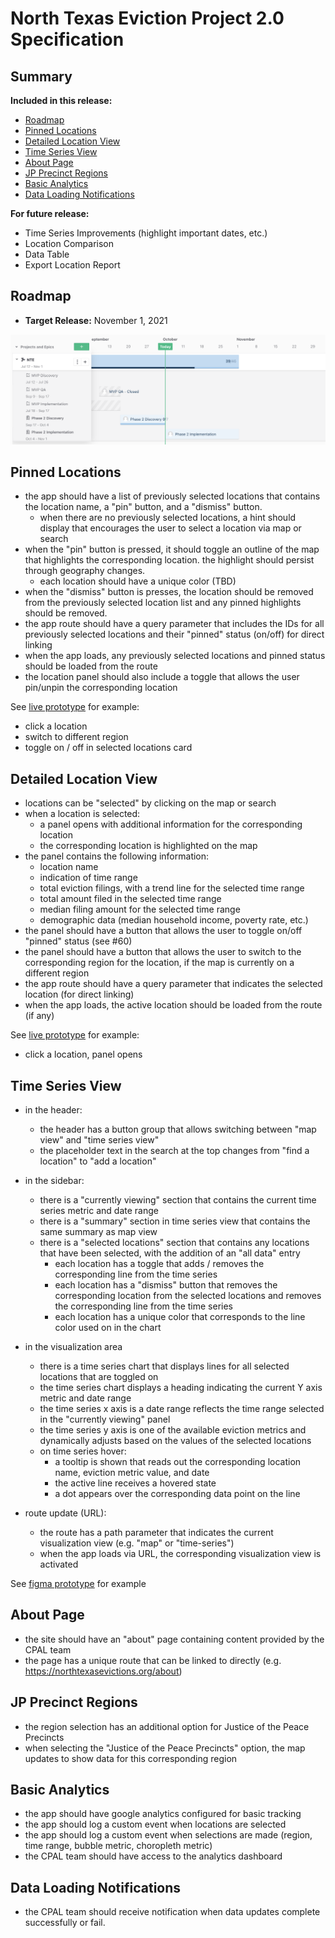 # North Texas Eviction Project 2.0 Specification

## Summary

**Included in this release:**

- [Roadmap](#roadmap)
- [Pinned Locations](#pinned-locations)
- [Detailed Location View](#detailed-location-view)
- [Time Series View](#time-series-view)
- [About Page](#about-page)
- [JP Precinct Regions](#jp-precinct-regions)
- [Basic Analytics](#basic-analytics)
- [Data Loading Notifications](#data-loading-notifications)

**For future release:**

- Time Series Improvements (highlight important dates, etc.)
- Location Comparison
- Data Table
- Export Location Report

## Roadmap

- **Target Release:** November 1, 2021

![](roadmap-v2.png)

## Pinned Locations

- the app should have a list of previously selected locations that contains the location name, a "pin" button, and a "dismiss" button.
  - when there are no previously selected locations, a hint should display that encourages the user to select a location via map or search
- when the "pin" button is pressed, it should toggle an outline of the map that highlights the corresponding location. the highlight should persist through geography changes.
  - each location should have a unique color (TBD)
- when the "dismiss" button is presses, the location should be removed from the previously selected location list and any pinned highlights should be removed.
- the app route should have a query parameter that includes the IDs for all previously selected locations and their "pinned" status (on/off) for direct linking
- when the app loads, any previously selected locations and pinned status should be loaded from the route
- the location panel should also include a toggle that allows the user pin/unpin the corresponding location

See [live prototype](https://deploy-preview-77--north-texas-evictions.netlify.app/) for example:

- click a location
- switch to different region
- toggle on / off in selected locations card

## Detailed Location View

- locations can be "selected" by clicking on the map or search
- when a location is selected:
  - a panel opens with additional information for the corresponding location
  - the corresponding location is highlighted on the map
- the panel contains the following information:
  - location name
  - indication of time range
  - total eviction filings, with a trend line for the selected time range
  - total amount filed in the selected time range
  - median filing amount for the selected time range
  - demographic data (median household income, poverty rate, etc.)
- the panel should have a button that allows the user to toggle on/off "pinned" status (see #60)
- the panel should have a button that allows the user to switch to the corresponding region for the location, if the map is currently on a different region
- the app route should have a query parameter that indicates the selected location (for direct linking)
- when the app loads, the active location should be loaded from the route (if any)

See [live prototype](https://deploy-preview-77--north-texas-evictions.netlify.app/) for example:

- click a location, panel opens

## Time Series View

- in the header:
  - the header has a button group that allows switching between "map view" and "time series view"
  - the placeholder text in the search at the top changes from "find a location" to "add a location"
- in the sidebar:
  - there is a "currently viewing" section that contains the current time series metric and date range
  - there is a "summary" section in time series view that contains the same summary as map view
  - there is a "selected locations" section that contains any locations that have been selected, with the addition of an "all data" entry
    - each location has a toggle that adds / removes the corresponding line from the time series
    - each location has a "dismiss" button that removes the corresponding location from the selected locations and removes the corresponding line from the time series
    - each location has a unique color that corresponds to the line color used on in the chart
- in the visualization area
  - there is a time series chart that displays lines for all selected locations that are toggled on
  - the time series chart displays a heading indicating the current Y axis metric and date range
  - the time series x axis is a date range reflects the time range selected in the "currently viewing" panel
  - the time series y axis is one of the available eviction metrics and dynamically adjusts based on the values of the selected locations
  - on time series hover:
    - a tooltip is shown that reads out the corresponding location name, eviction metric value, and date
    - the active line receives a hovered state
    - a dot appears over the corresponding data point on the line
- route update (URL):

  - the route has a path parameter that indicates the current visualization view (e.g. "map" or "time-series")
  - when the app loads via URL, the corresponding visualization view is activated

See [figma prototype](https://www.figma.com/proto/dkl0IqDVYtMFLVxIlG4vQM/Dashboard?page-id=454%3A1012&node-id=476%3A1025&viewport=307%2C48%2C1&scaling=min-zoom&starting-point-node-id=476%3A1025) for example

## About Page

- the site should have an "about" page containing content provided by the CPAL team
- the page has a unique route that can be linked to directly (e.g. https://northtexasevictions.org/about)

## JP Precinct Regions

- the region selection has an additional option for Justice of the Peace Precincts
- when selecting the "Justice of the Peace Precincts" option, the map updates to show data for this corresponding region

## Basic Analytics

- the app should have google analytics configured for basic tracking
- the app should log a custom event when locations are selected
- the app should log a custom event when selections are made (region, time range, bubble metric, choropleth metric)
- the CPAL team should have access to the analytics dashboard

## Data Loading Notifications

- the CPAL team should receive notification when data updates complete successfully or fail.
